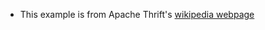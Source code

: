 - This example is from Apache Thrift's [wikipedia webpage](https://en.wikipedia.org/wiki/Apache_Thrift)
